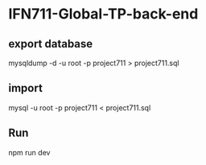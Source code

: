 # IFN711-Global-TP-back-end

## export database
mysqldump -d -u root -p project711 > project711.sql

## import
mysql -u root -p project711 < project711.sql

## Run
npm run dev
